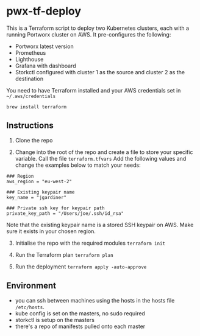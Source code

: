 # pwx-tf-deploy
This is a Terraform script to deploy two Kubernetes clusters, each with a running Portworx cluster on AWS. It pre-configures the following:

- Portworx latest version
- Prometheus
- Lighthouse
- Grafana with dashboard
- Storkctl configured with cluster 1 as the source and cluster 2 as the destination

You need to have Terraform installed and your AWS credentials set in `~/.aws/credentials`

`brew install terraform`

## Instructions
1. Clone the repo

2. Change into the root of the repo and create a file to store your specific variable. Call the file `terraform.tfvars`
Add the following values and change the examples below to match your needs:
```
### Region
aws_region = "eu-west-2"

### Existing keypair name
key_name = "jgardiner"

### Private ssh key for keypair path
private_key_path = "/Users/joe/.ssh/id_rsa"
```
Note that the existing keypair name is a stored SSH keypair on AWS. Make sure it exists in your chosen region.

3. Initialise the repo with the required modules
`terraform init`

4. Run the Terraform plan
`terraform plan`

5. Run the deployment
`terraform apply -auto-approve`

## Environment
- you can ssh between machines using the hosts in the hosts file `/etc/hosts`.
- kube config is set on the masters, no sudo required
- storkctl is setup on the masters
- there's a repo of manifests pulled onto each master
